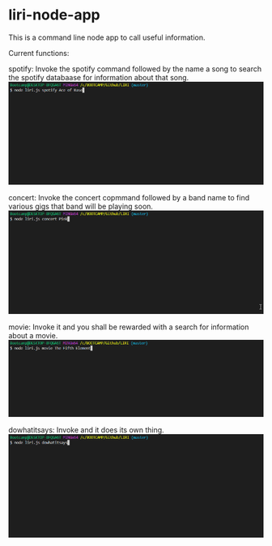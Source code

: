 # liri-node-app

This is a command line node app to call useful information.

Current functions:

spotify: Invoke the spotify command followed by the name a song to search the spotify databaase for information about that song.
![](lirispotify.gif)

concert: Invoke the concert copmmand followed by a band name to find various gigs that band will be playing soon.
![](liriconcert.gif)

movie: Invoke it and you shall be rewarded with a search for information about a movie.
![](lirimovie.gif)

dowhatitsays: Invoke and it does its own thing.
![](liridowhatitsays.gif)
